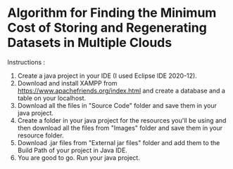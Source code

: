 # Algorithm for Finding the Minimum Cost of Storing and Regenerating Datasets in Multiple Clouds

Instructions :

1. Create a java project in your IDE (I used Eclipse IDE 2020-12).
2. Download and install XAMPP from https://www.apachefriends.org/index.html and create a database and a table on your localhost.
3. Download all the files in "Source Code" folder and save them in your java project.
4. Create a folder in your java project for the resources you'll be using and then download all the files from "Images" folder and save them in your resource folder.
5. Download .jar files from "External jar files" folder and add them to the Build Path of your project in Java IDE.
6. You are good to go. Run your java project.


